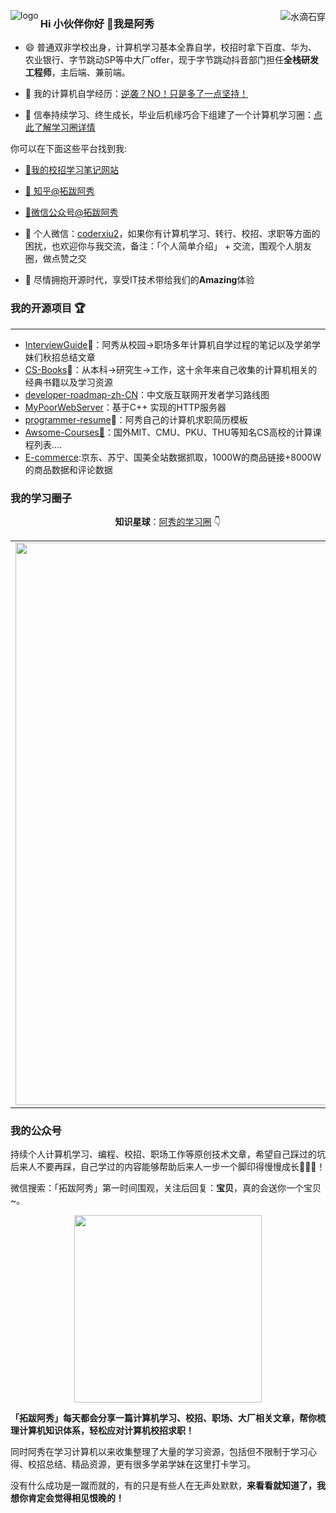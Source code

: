 <p>
<img src="https://github-readme-stats.vercel.app/api?username=forthespada
&show_icons=true" alt="logo" align="left" style="margin-bottom: 20px;" />
</p>



<img align="right" src="https://github-readme-stats.vercel.app/api?username=forthespada&show_icons=true&icon_color=CE1D2D&text_color=718096&bg_color=ffffff&hide_title=true"  alt="水滴石穿" align="right" style="margin-bottom: 20px;"/>



### Hi 小伙伴你好 👋我是阿秀

- :smile: 普通双非学校出身，计算机学习基本全靠自学，校招时拿下百度、华为、农业银行、字节跳动SP等中大厂offer，现于字节跳动抖音部门担任**全栈研发工程师**，主后端、兼前端。


- 🌱 我的计算机自学经历：[逆袭？NO！只是多了一点坚持！](https://mp.weixin.qq.com/s?__biz=Mzg2MDU0ODM3MA==&mid=2247490699&idx=1&sn=0f7a1ee4100a310d679f5ab84fbfa3bc&chksm=ce25e0f6f95269e08c740d212bc7b0d7a4f9a5c01b9a5fff7ed92c30f2348638a3b0c829374e&scene=178&cur_album_id=1738665691953594370#rd)
- 🤔 信奉持续学习、终生成长，毕业后机缘巧合下组建了一个计算机学习圈：[点此了解学习圈详情](https://interviewguide.cn/notes/05-xiustar/01-xiustar_reading_guide/01-introduce.html#%E9%98%BF%E7%A7%80%E7%BB%84%E5%BB%BA%E4%BA%86%E4%B8%80%E4%B8%AA%E6%A0%A1%E6%8B%9B%E5%AD%A6%E4%B9%A0%E5%9C%88%E5%AD%90)

你可以在下面这些平台找到我:

- [🔭我的校招学习笔记网站](https://interviewguide.cn/notes/01-guide/web-guide-reading.html)
- [:dog: 知乎@拓跋阿秀](https://www.zhihu.com/people/tuo-ba-a-xiu/answers)
- [👯微信公众号@拓跋阿秀](https://mp.weixin.qq.com/s/gRw25aRFBVB0lUhBAJqV5g)


- 💬 个人微信：[coderxiu2](https://axiu-image-bed.oss-cn-shanghai.aliyuncs.com/img/202204281304520.png)，如果你有计算机学习、转行、校招、求职等方面的困扰，也欢迎你与我交流，备注：「个人简单介绍」 + 交流，围观个人朋友圈，做点赞之交
- :clap: 尽情拥抱开源时代，享受IT技术带给我们的**Amazing**体验 

### 我的开源项目 🏆

---

- [InterviewGuide](https://github.com/forthespada/InterviewGuide)🚀：阿秀从校园->职场多年计算机自学过程的笔记以及学弟学妹们秋招总结文章
- [CS-Books](https://github.com/forthespada/CS-Books)🚀：从本科->研究生->工作，这十余年来自己收集的计算机相关的经典书籍以及学习资源
- [developer-roadmap-zh-CN](https://github.com/forthespada/developer-roadmap-zh-CN)：中文版互联网开发者学习路线图
- [MyPoorWebServer](https://github.com/forthespada/MyPoorWebServer)：基于C++ 实现的HTTP服务器
- [programmer-resume](https://github.com/forthespada/programmer-resume)🚀：阿秀自己的计算机求职简历模板
- [Awsome-Courses🚀](https://github.com/forthespada/Awsome-Courses)：国外MIT、CMU、PKU、THU等知名CS高校的计算课程列表....
- [E-commerce](https://github.com/forthespada/E-commerce):京东、苏宁、国美全站数据抓取，1000W的商品链接+8000W的商品数据和评论数据

### 我的学习圈子

<div align="center">
    <p align="center"><b>知识星球</b>：<a href="https://interviewguide.cn/notes/05-xiustar/01-xiustar_reading_guide/01-introduce.html#%E9%98%BF%E7%A7%80%E7%BB%84%E5%BB%BA%E4%BA%86%E4%B8%80%E4%B8%AA%E6%A0%A1%E6%8B%9B%E5%AD%A6%E4%B9%A0%E5%9C%88%E5%AD%90">阿秀的学习圈</a> 👇</p>
   <table>
  		<tbody>
            <tr>
               <td align="center" valign="middle">
                <a href="https://interviewguide.cn/notes/05-xiustar/01-xiustar_reading_guide/01-introduce.html#%E9%98%BF%E7%A7%80%E7%BB%84%E5%BB%BA%E4%BA%86%E4%B8%80%E4%B8%AA%E6%A0%A1%E6%8B%9B%E5%AD%A6%E4%B9%A0%E5%9C%88%E5%AD%90"><img src="https://axiu-image-bed.oss-cn-shanghai.aliyuncs.com/img/202206190108471.png" width="900px" target="_blank"></a>
              </td>       
            </tr>
  		</tbody>
	</table>
</div>

### 我的公众号

持续个人计算机学习、编程、校招、职场工作等原创技术文章，希望自己踩过的坑后来人不要再踩，自己学过的内容能够帮助后来人一步一个脚印得慢慢成长🌹🌹🌹！

微信搜索：「拓跋阿秀」第一时间围观，关注后回复：**宝贝**，真的会送你一个宝贝~。

<div align="center">
  <img src="https://axiu-image-bed.oss-cn-shanghai.aliyuncs.com/img/202207231714905.png" style="width: 300px; height:300px" />
</div>

**「拓跋阿秀」每天都会分享一篇计算机学习、校招、职场、大厂相关文章，帮你梳理计算机知识体系，轻松应对计算机校招求职！**

同时阿秀在学习计算机以来收集整理了大量的学习资源，包括但不限制于学习心得、校招总结、精品资源，更有很多学弟学妹在这里打卡学习。

没有什么成功是一蹴而就的，有的只是有些人在无声处默默，**来看看就知道了，我想你肯定会觉得相见恨晚的！**

<!--<img src="https://github-profile-trophy.vercel.app/?username=forthespada&theme=flat&column=7" alt="logo" align="left" style="margin: auto;"/>

